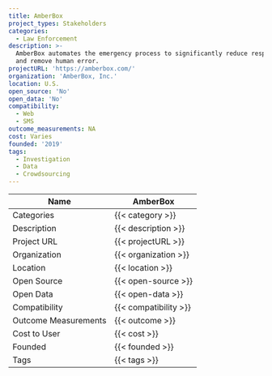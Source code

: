 ```yaml
---
title: AmberBox
project_types: Stakeholders
categories:
  - Law Enforcement
description: >-
  AmberBox automates the emergency process to significantly reduce response time
  and remove human error.
projectURL: 'https://amberbox.com/'
organization: 'AmberBox, Inc.'
location: U.S.
open_source: 'No'
open_data: 'No'
compatibility:
  - Web
  - SMS
outcome_measurements: NA
cost: Varies
founded: '2019'
tags:
  - Investigation
  - Data
  - Crowdsourcing
---
```

Name                    |  AmberBox  
------------------------|----
Categories              | {{< category >}} 
Description             | {{< description >}} 
Project URL             | {{< projectURL >}} 
Organization            | {{< organization >}} 
Location                | {{< location >}} 
Open Source             | {{< open-source >}} 
Open Data               | {{< open-data >}} 
Compatibility           | {{< compatibility >}} 
Outcome Measurements    | {{< outcome >}} 
Cost to User            | {{< cost >}} 
Founded                 | {{< founded >}} 
Tags                    | {{< tags >}} 
